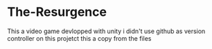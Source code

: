# The-Resurgence
This a video game devlopped with unity i didn't use github as version controller on this projetct this a copy from the files

